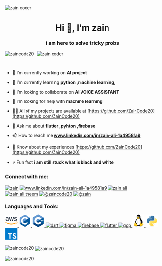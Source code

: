 <img align="center"  alt="zain coder" src="https://cdn.pixabay.com/photo/2020/11/05/08/10/laptop-5714421_1280.jpg">
<h1 align="center">Hi 👋, I'm zain</h1>
<h3 align="center">i am here to solve tricky probs</h3>
<img align="right" width="400" alt="zain coder" src="https://cdn.pixabay.com/photo/2022/07/08/05/38/freelance-work-7308505_960_720.png">

<p align="left"> <img src="https://komarev.com/ghpvc/?username=zaincode20&label=Profile%20views&color=0e75b6&style=flat" alt="zaincode20" /> </p>

<p align="left"> <a href="https://twitter.com/" target="blank"><img src="https://img.shields.io/twitter/follow/?logo=twitter&style=for-the-badge" alt="" /></a> </p>

- 🔭 I’m currently working on **AI project**

- 🌱 I’m currently learning **python ,machine learning,**

- 👯 I’m looking to collaborate on **AI VOICE ASSISTANT**

- 🤝 I’m looking for help with **machine learning**

- 👨‍💻 All of my projects are available at [https://github.com/ZainCode20](https://github.com/ZainCode20)

- 💬 Ask me about **flutter ,pyhton ,firebase**

- 📫 How to reach me **www.linkedin.com/in/zain-ali-1a49581a9**

- 📄 Know about my experiences [https://github.com/ZainCode20](https://github.com/ZainCode20)

- ⚡ Fun fact **i am still stuck what is black and white**

<h3 align="left">Connect with me:</h3>
<p align="left">
<a href="https://dev.to/zain" target="blank"><img align="center" src="https://raw.githubusercontent.com/rahuldkjain/github-profile-readme-generator/master/src/images/icons/Social/devto.svg" alt="zain" height="30" width="40" /></a>
<a href="https://linkedin.com/in/www.linkedin.com/in/zain-ali-1a49581a9" target="blank"><img align="center" src="https://raw.githubusercontent.com/rahuldkjain/github-profile-readme-generator/master/src/images/icons/Social/linked-in-alt.svg" alt="www.linkedin.com/in/zain-ali-1a49581a9" height="30" width="40" /></a>
<a href="https://fb.com/zain ali" target="blank"><img align="center" src="https://raw.githubusercontent.com/rahuldkjain/github-profile-readme-generator/master/src/images/icons/Social/facebook.svg" alt="zain ali" height="30" width="40" /></a>
<a href="https://instagram.com/zain ali theem" target="blank"><img align="center" src="https://raw.githubusercontent.com/rahuldkjain/github-profile-readme-generator/master/src/images/icons/Social/instagram.svg" alt="zain ali theem" height="30" width="40" /></a>
<a href="https://hashnode.com/@zaincode20" target="blank"><img align="center" src="https://raw.githubusercontent.com/rahuldkjain/github-profile-readme-generator/master/src/images/icons/Social/hashnode.svg" alt="@zaincode20" height="30" width="40" /></a>
<a href="https://medium.com/@zain" target="blank"><img align="center" src="https://raw.githubusercontent.com/rahuldkjain/github-profile-readme-generator/master/src/images/icons/Social/medium.svg" alt="@zain" height="30" width="40" /></a>
</p>

<h3 align="left">Languages and Tools:</h3>
<p align="left"> <a href="https://aws.amazon.com" target="_blank" rel="noreferrer"> <img src="https://raw.githubusercontent.com/devicons/devicon/master/icons/amazonwebservices/amazonwebservices-original-wordmark.svg" alt="aws" width="40" height="40"/> </a> <a href="https://www.cprogramming.com/" target="_blank" rel="noreferrer"> <img src="https://raw.githubusercontent.com/devicons/devicon/master/icons/c/c-original.svg" alt="c" width="40" height="40"/> </a> <a href="https://www.w3schools.com/cpp/" target="_blank" rel="noreferrer"> <img src="https://raw.githubusercontent.com/devicons/devicon/master/icons/cplusplus/cplusplus-original.svg" alt="cplusplus" width="40" height="40"/> </a> <a href="https://dart.dev" target="_blank" rel="noreferrer"> <img src="https://www.vectorlogo.zone/logos/dartlang/dartlang-icon.svg" alt="dart" width="40" height="40"/> </a> <a href="https://www.figma.com/" target="_blank" rel="noreferrer"> <img src="https://www.vectorlogo.zone/logos/figma/figma-icon.svg" alt="figma" width="40" height="40"/> </a> <a href="https://firebase.google.com/" target="_blank" rel="noreferrer"> <img src="https://www.vectorlogo.zone/logos/firebase/firebase-icon.svg" alt="firebase" width="40" height="40"/> </a> <a href="https://flutter.dev" target="_blank" rel="noreferrer"> <img src="https://www.vectorlogo.zone/logos/flutterio/flutterio-icon.svg" alt="flutter" width="40" height="40"/> </a> <a href="https://cloud.google.com" target="_blank" rel="noreferrer"> <img src="https://www.vectorlogo.zone/logos/google_cloud/google_cloud-icon.svg" alt="gcp" width="40" height="40"/> </a> <a href="https://www.linux.org/" target="_blank" rel="noreferrer"> <img src="https://raw.githubusercontent.com/devicons/devicon/master/icons/linux/linux-original.svg" alt="linux" width="40" height="40"/> </a> <a href="https://www.python.org" target="_blank" rel="noreferrer"> <img src="https://raw.githubusercontent.com/devicons/devicon/master/icons/python/python-original.svg" alt="python" width="40" height="40"/> </a> <a href="https://www.typescriptlang.org/" target="_blank" rel="noreferrer"> <img src="https://raw.githubusercontent.com/devicons/devicon/master/icons/typescript/typescript-original.svg" alt="typescript" width="40" height="40"/> </a> </p>

<p><img align="left" src="https://github-readme-stats.vercel.app/api/top-langs?username=zaincode20&show_icons=true&locale=en&layout=compact" alt="zaincode20" /></p>

<p>&nbsp;<img align="center" src="https://github-readme-stats.vercel.app/api?username=zaincode20&show_icons=true&locale=en" alt="zaincode20" /></p>

<p><img align="center" src="https://github-readme-streak-stats.herokuapp.com/?user=zaincode20&" alt="zaincode20" /></p>
